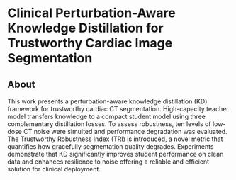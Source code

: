 # Clinical Perturbation-Aware Knowledge Distillation for Trustworthy Cardiac Image Segmentation

## About
This work presents a perturbation-aware knowledge distillation (KD) framework for trustworthy cardiac CT segmentation. High-capacity teacher model transfers knowledge to a compact student model using three complementary distillation losses. To assess robustness, ten levels of low-dose CT noise were simulted and performance degradation was evaluated. The Trustworthy Robustness Index (TRI) is introduced, a novel metric that quantifies how gracefully segmentation quality degrades. Experiments demonstrate that KD significantly improves student performance on clean data and enhances resilience to noise offering a reliable and efficient solution for clinical deployment.
